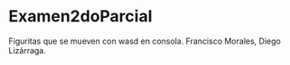 # Examen2doParcial
Figuritas que se mueven con wasd en consola.
Francisco Morales, Diego Lizárraga.
